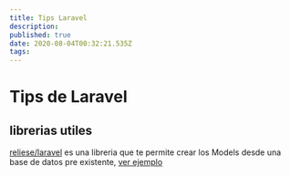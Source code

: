 ```yaml
---
title: Tips Laravel
description: 
published: true
date: 2020-08-04T00:32:21.535Z
tags: 
---
```


# Tips de Laravel

## librerias utiles
[reliese/laravel](https://github.com/reliese/laravel) es una libreria que te permite crear los Models desde una base de datos pre existente, [ver ejemplo](dev/laravel/reliese)